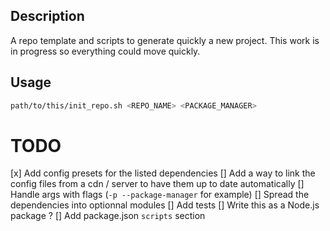 ## Description
A repo template and scripts to generate quickly a new project.
This work is in progress so everything could move quickly.

## Usage
```bash
path/to/this/init_repo.sh <REPO_NAME> <PACKAGE_MANAGER>
```

TODO
====
[x] Add config presets for the listed dependencies
[] Add a way to link the config files from a cdn / server to have them up to date automatically 
[] Handle args with flags (`-p --package-manager` for example)
[] Spread the dependencies into optionnal modules
[] Add tests
[] Write this as a Node.js package ?
[] Add package.json `scripts` section
